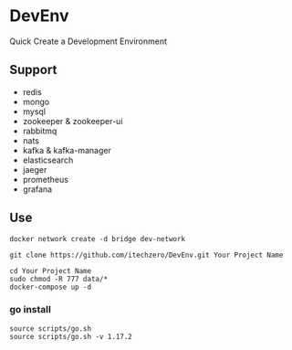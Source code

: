 # DevEnv
Quick Create a Development Environment

## Support
- redis
- mongo
- mysql
- zookeeper & zookeeper-ui
- rabbitmq
- nats
- kafka & kafka-manager
- elasticsearch
- jaeger
- prometheus
- grafana

## Use
~~~
docker network create -d bridge dev-network
~~~

~~~
git clone https://github.com/itechzero/DevEnv.git Your Project Name
~~~

~~~
cd Your Project Name
sudo chmod -R 777 data/*
docker-compose up -d
~~~

### go install
~~~
source scripts/go.sh
source scripts/go.sh -v 1.17.2
~~~
